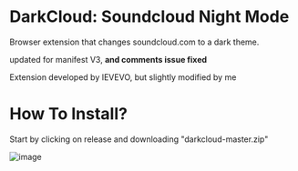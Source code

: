 # DarkCloud: Soundcloud Night Mode
Browser extension that changes soundcloud.com to a dark theme.

updated for manifest V3, **and comments issue fixed**

Extension developed by IEVEVO, but slightly modified by me

# How To Install?

Start by clicking on release and downloading "darkcloud-master.zip"

![image](https://github.com/user-attachments/assets/ee6ffa36-fa90-414d-8a86-d349ed1fc2ac)
